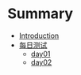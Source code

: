 # Summary

* [Introduction](README.md)
* [每日测试](chapter1.md)
  * [day01](chapter1/day01.md)
  * [day02](chapter1/day02.md)

